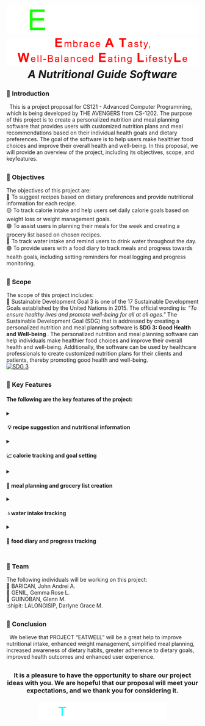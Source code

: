 <h1 align="center">
<img src="EATWELL.gif" width="500" height="75"><br>
<img src="EATWELL.png" width="500" height="75"><br>
  <i>A Nutritional Guide Software </i></h1>

### 📄 Introduction 
  This is a project proposal for CS121 - Advanced Computer Programming, which is being developed by THE AVENGERS from CS-1202. The purpose of this project is to create a personalized nutrition and meal planning software that provides users with customized nutrition plans and meal recommendations based on their individual health goals and dietary preferences. The goal of the software is to help users make healthier food choices and improve their overall health and well-being. In this proposal, we will provide an overview of the project, including its objectives, scope, and keyfeatures.
##
### 🔗 Objectives
The objectives of this project are:  
🔴 To suggest recipes based on dietary preferences and provide nutritional information for each recipe.  
🟡 To track calorie intake and help users set daily calorie goals based on weight loss or weight management goals.  
🟢 To assist users in planning their meals for the week and creating a grocery list based on chosen recipes.  
🔵 To track water intake and remind users to drink water throughout the day.  
🟣 To provide users with a food diary to track meals and progress towards health goals, including setting reminders for meal logging and progress monitoring.
##
### 🔎 Scope  
The scope of this project includes:  
📌 Sustainable Development Goal 3 is one of the 17 Sustainable Development Goals established by the United Nations in 2015. The official wording is: <i> "To ensure healthy lives and promote well-being for all at all ages." </i> The Sustainable Development Goal (SDG) that is addressed by creating a personalized nutrition and meal planning software is <b> SDG 3: Good Health and Well-being </b>. The personalized nutrition and meal planning software can help individuals make healthier food choices and improve their overall health and well-being. Additionally, the software can be used by healthcare professionals to create customized nutrition plans for their clients and patients, thereby promoting good health and well-being. <br>
[![SDG 3](https://img.shields.io/badge/Goal%203-Sustainable%20Development%20Goal-green)](https://sdgs.un.org/goals/goal3)
##
### 🔑 Key Features
<h4>The following are the key features of the project:<h4>
<details>
  <summary><h4> 💡 recipe suggestion and nutritional information </h4></summary>
  ◻ The software can suggest recipes based on the user's dietary preferences and provide nutritional information for each recipe.
</details>
<details>
  <summary><h4>📈 calorie tracking and goal setting </h4></summary>
  ◻ The software can track the user's calorie intake and help them set daily calorie goals based on their weight loss or weight management goals.
</details>
<details>
  <summary><h4>📝 meal planning and grocery list creation </h4></summary>
  ◻ The software can help users plan their meals for the week and create a grocery list based on the recipes they choose.
</details>
<details>
  <summary><h4> 💧 water intake tracking </h4></summary>
  ◻ The software can track the user's water intake and remind them to drink water throughout the day.
</details>
<details>
  <summary><h4>📖 food diary and progress tracking </h4></summary>
  ◻ The software can provide users with a food diary to track their meals and progress towards their health goals. Users can also set reminders to log their meals and monitor their progress.
</details>

##
### 👥 Team
The following individuals will be working on this project:  
🐔 BARICAN, John Andrei A.  
🐻 GENIL, Gemma Rose L.  
🐷 GUINOBAN, Glenn M.  
:shipit: LALONGISIP, Darlyne Grace M.
##
### 💬 Conclusion
  We believe that PROJECT “EATWELL” will be a great help to improve nutritional intake, enhanced weight management, simplified meal planning, increased awareness of dietary habits,  greater adherence to dietary goals, improved health outcomes and enhanced user experience. 
##
<h3 align="center">
It is a pleasure to have the opportunity to share our project ideas with you. We are hopeful that our proposal will meet your expectations, and we thank you for considering it.
  <br><br>
<img src="THANK YOU!.gif" width="334" height="50"><br>
</h3>
